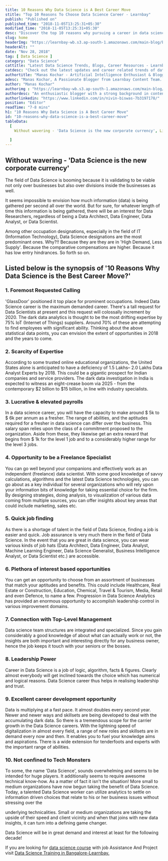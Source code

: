 ```yaml
---
title: 10 Reasons Why Data Science is A Best Career Move
stitle: "Top 10 Reasons To Choose Data Science Career - Learnbay"
publish: "Published on"
published_time: "2018-11-05T13:25:31+05:30"
modified_time: "2018-11-05T13:25:31+05:30"
desc: "Discover the top 10 reasons why pursuing a career in data science is a smart move. Learn how data science can unlock endless opportunities for growth and success."
slug: home
headerImg: "https://learnbay-wb.s3.ap-south-1.amazonaws.com/main-blog/blog/10-reasons-why-data-science-is-a-best-career-move-1.png"
headerAlt: ""
date: "Nov 28, 2018" 
tag: [ Data Science ]
category: "Data Science"
cattitle: "Latest Data Science Trends, Blogs, Career Resources - Learnbay Blogs"
catdesc: "Check out the latest updates and career related trends of data science and business analytics here inside the Learnbay's data science blogs."
authortitle: "Manas Kochar - Artificial Intelligence Enthusiast & Blogger | Learnbay"
adesc: "Manas Kochar, A Passionate Blogger from Learnbay Content Team. Explore her Artificial Intelligence and Machine Learning Blogs."
author: "Manas Kochar"
authorimg : "https://learnbay-wb.s3.ap-south-1.amazonaws.com/main-blog/blog/manas-kochar.webp"
authordesc: "An enthusiastic blogger with a strong background in content creation and a hard-core interest in emerging technologies, mainly hot topics and happenings in AI and machine learning."
authorlinkedin: "https://www.linkedin.com/in/nivin-biswas-7b3197178/"
position: "Editor"
readTime: "7-8 mins"
h1: "10 Reasons Why Data Science is A Best Career Move"
id: "10-reasons-why-data-science-is-a-best-career-move"
tableData:
  [ 
    Without wavering - 'Data Science is the new corporate currency', Listed below is the synopsis of '10 Reasons Why Data Science is the Best Career Move?', 1. Foremost Requested Calling,  2. Scarcity of Expertise, 3. Lucrative & elevated payrolls, 4. Opportunity to be a Freelance Specialist, 5. Quick job finding, 6. Plethora of interest based opportunities, 7. Connection with Top-Level Management, 8. Leadership Power, 9. Excellent career development opportunity, 10. Not confined to Tech Monsters
    
  ]
---
```




## Without wavering - 'Data Science is the new corporate currency'

The field of Data Science is booming because it is validating to be viable not only over businesses but also over divisions inside the businesses as well.

It seems impossible to envision how much information (data) is being gathered per second all over the world. But for sure, for whatever length of time this information is being gathered, there will be an interest for Data Researchers, regardless of being a Data Architect, Data Engineer, Data Analyst, or Data Scientist.

Among other occupation designations, especially in the field of IT (Information Technology), Data Science designations are the most predominant ones. Why?!! Because they are they are in 'High Demand, Less Supply'. Because the comparative compensations are higher. Because it has low entry hindrances. So forth so on.

## Listed below is the synopsis of '10 Reasons Why Data Science is the Best Career Move?'

### 1. Foremost Requested Calling 

'GlassDoor' positioned it top place for prominent occupations. Indeed Data Science career is the maximum demanded career. There's a tall request for Data Scientists at present and this request will colossally increment by 2020.
 The dark data analytics is thought to be the most drifting expertise by 75% IoT (Internet of Things) suppliers. Around 70% of these are attempting to find employees with significant ability.
 Thinking about the above statistical data points, you can envision the extent of opportunities in 2018 and the years to come.

### 2. Scarcity of Expertise

According to some trusted online educational organizations, the United States alone is anticipated to have a deficiency of 1.5 Lakhs– 2.0 Lakhs Data Analyst Experts by 2018. This could be a gigantic prospect for Indian companies and service providers. The dark data investigation in India is expected to witness an eight-crease boom via 2025 - from the contemporary $2 billion to $15 billion, in line with industry specialists.

### 3. Lucrative & elevated payrolls   

 In a data science career, you will have the capacity to make around $ 5k to $ 6k per annum as a fresher. The range of abilities, and the aptitudes required for a fresher in data science can differ over the business. This salary span relies upon the class of a commitment proposed to the organization. Aside from these, they likewise get an extra reward that begins from $ 1k for the level 1 job and to a considerably higher range for the level 3 jobs.

### 4. Opportunity to be a Freelance Specialist  

 You can go well beyond your companions and effectively work as an independent (freelance) data scientist. With some good knowledge of savvy calculations, algorithms and the latest Data Science technologies, you can go about as a key individual for several organizations who will rely upon your information bits of knowledge for taking essential choice for the firm.
 By designing strategies, doing analysis, to visualization of various data coming from multiple sources, you can offer insights about key areas that could include marketing, sales etc.

### 5. Quick job finding    


 As there is a shortage of talent in the field of Data Science, finding a job is easier and quick. Job assurance is very much there in the field of Data Science. In the event that you are great in data science, you can wear various kinds of job hats (Data Architect, Data Engineer, Data Analyst, Machine Learning Engineer, Data Science Generalist, Business Intelligence Analyst, or Data Scientist etc.) are accessible.


### 6. Plethora of interest based opportunities 

You can get an opportunity to choose from an assortment of businesses that match your aptitudes and benefits. This could include Healthcare, Real Estate or Construction, Education, Chemical, Travel & Tourism, Media, Retail and even Defence, to name a few.
 Progression in Data Science Analytics has provided an enormous opportunity to accomplish leadership control in various improvement domains.

### 7. Connection with Top-Level Management    

Data science team structures are integrated and specialized. Since you gain considerably a good knowledge of about what can actually work or not, the insights are both important and interesting directly for any business owner, hence the job keeps it touch with your seniors or the bosses.

### 8. Leadership Power  

Career in Data Science is a job of logic, algorithm, facts & figures. Clearly almost everybody will get inclined towards the choice which has numerical and logical reasons. Data Science career thus helps in realising leadership and trust.

### 9. Excellent career development opportunity

Data is multiplying at a fast pace. It almost doubles every second year. Newer and newer ways and skillsets are being developed to deal with the accumulating dark data. So there is a tremendous scope for the carrier growth in the Data Science careers. With the lightning speed of digitalization in almost every field, a range of new roles and skillsets are in demand every now and then. It enables you to fuel your knowledge aims and aspirations. There is a wide extension for tenderfoots and experts with the important range of abilities.


### 10. Not confined to Tech Monsters

To some, the name 'Data Science', sounds overwhelming and seems to be intended for huge players. It additionally seems to require awesome technical know-how. As a matter of fact it isn't the situation! More small to medium organizations have now begun taking the benefit of Data Science. Today, a talented Data Science worker can utilize analytics to settle on information driven choices that relate to his or her business issues without stressing over the

underlying technicalities. Small or medium organizations are taking the upside of their speed and client vicinity and when that joins with new data insights, it can turn into a defining game changer.

Data Science will be in great demand and interest at least for the following decade!

If you are looking for <a href="https://www.learnbay.co/data-science-course-training-in-bangalore" target="_blank">data science course</a> with job Assistance And Project visit 
<a href="https://www.learnbay.co/data-science-course-training-in-bangalore" target="_blank">Data Science Training in Bangalore-Learnbay.</a> 

